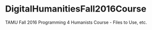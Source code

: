 # DigitalHumanitiesFall2016Course
TAMU Fall 2016 Programming 4 Humanists Course - Files to Use, etc. 
